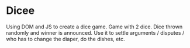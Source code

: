 # Dicee
Using DOM and JS to create a dice game. 
Game with 2 dice. Dice thrown randomly and winner is announced.
Use it to settle arguments / disputes / who has to change the diaper, do the dishes, etc.
